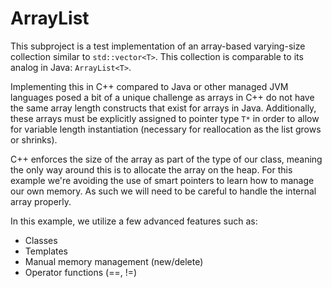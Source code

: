# ArrayList

This subproject is a test implementation of an array-based varying-size collection similar to `std::vector<T>`. This collection is comparable to its analog in Java: `ArrayList<T>`.

Implementing this in C++ compared to Java or other managed JVM languages posed a bit of a unique challenge as arrays in C++ do not have the same array length constructs that exist for arrays in Java. Additionally, these arrays must be explicitly assigned to pointer type `T*` in order to allow for variable length instantiation (necessary for reallocation as the list grows or shrinks).

C++ enforces the size of the array as part of the type of our class, meaning the only way around this is to allocate the array on the heap. For this example we're avoiding the use of smart pointers to learn how to manage our own memory. As such we will need to be careful to handle the internal array properly.

In this example, we utilize a few advanced features such as:

- Classes
- Templates
- Manual memory management (new/delete)
- Operator functions (==, !=)